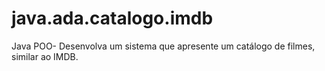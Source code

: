 # java.ada.catalogo.imdb
Java POO- Desenvolva um sistema que apresente um catálogo de filmes, similar ao IMDB.
